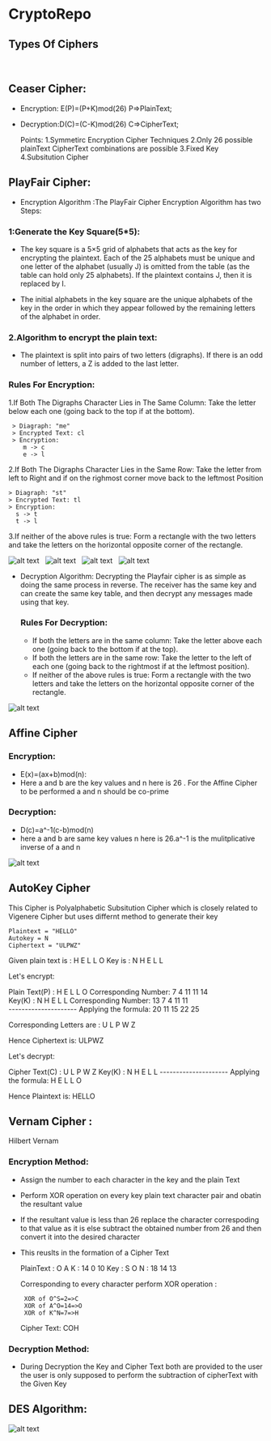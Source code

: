 # CryptoRepo
## Types Of Ciphers
&nbsp;
## Ceaser Cipher:
  * Encryption: E(P)=(P+K)mod(26)  P=>PlainText;
  * Decryption:D(C)=(C-K)mod(26) C=>CipherText;

    Points:
      1.Symmetirc Encryption Cipher Techniques
      2.Only 26 possible plainText CipherText combinations are possible
      3.Fixed Key
      4.Subsitution Cipher
## PlayFair Cipher:
  * Encryption Algorithm :The PlayFair Cipher Encryption Algorithm has two Steps:

  ### 1:Generate the Key Square(5*5):
  * The key square is a 5×5 grid of alphabets that acts as the key for encrypting the plaintext. Each of the 25 alphabets must be unique and one letter of the alphabet (usually J) is omitted from the table (as the table can hold only 25 alphabets). If the plaintext contains J, then it is replaced by I. 
&nbsp;
    
  * The initial alphabets in the key square are the unique alphabets of the key in the order in which they appear followed by the remaining letters of the alphabet in order. 

  ### 2.Algorithm to encrypt the plain text:
  * The plaintext is split into pairs of two letters (digraphs). If there is an odd number of letters, a Z is added to the last letter.
 ### Rules For Encryption:
   1.If Both The Digraphs Character Lies in The Same Column:
     Take the letter below each one (going back to the top if at the bottom).
     
     > Diagraph: "me"
     > Encrypted Text: cl
     > Encryption: 
        m -> c
        e -> l
  2.If Both The Digraphs Character Lies in the Same Row:
    Take the letter from left to Right and if on the righmost corner move back to the leftmost Position

    > Diagraph: "st"
    > Encrypted Text: tl
    > Encryption: 
      s -> t
      t -> l
  3.If neither of the above rules is true: Form a rectangle with the two letters and take the letters on the horizontal opposite corner of the rectangle.

  ![alt text](https://media.geeksforgeeks.org/wp-content/uploads/20190818175431/encryption-of-me.png)
  &nbsp;
  ![alt text](https://media.geeksforgeeks.org/wp-content/uploads/20190818175435/encryption-of-st.png)
  &nbsp;
  ![alt text](https://media.geeksforgeeks.org/wp-content/uploads/20190818175433/encryption-of-nt.png)
  &nbsp;
  ![alt text](https://media.geeksforgeeks.org/wp-content/uploads/20190818175428/encryption-of-instruments.png)

  * Decryption Algorithm:
    Decrypting the Playfair cipher is as simple as doing the same process in reverse. The receiver has the same key and can create the same key table, and then decrypt any messages made using that key.

    ### Rules For Decryption:
      * If both the letters are in the same column: Take the letter above each one (going back to the bottom if at the top).
      * If both the letters are in the same row: Take the letter to the left of each one (going back to the rightmost if at the leftmost position).
      * If neither of the above rules is true: Form a rectangle with the two letters and take the letters on the horizontal opposite corner of the rectangle.

  ![alt text](https://media.geeksforgeeks.org/wp-content/uploads/20190818175428/encryption-of-instruments.png)
## Affine Cipher
  ### Encryption:
   * E(x)=(ax+b)mod(n):
   * Here a and b are the key values and n here is 26 . For the Affine Cipher to be performed a and n should be co-prime
  ### Decryption:
  * D(c)=a^-1(c-b)mod(n)
  * here a and b are same key values n here is 26.a^-1 is the mulitplicative inverse of a and n



![alt text](https://media.geeksforgeeks.org/wp-content/uploads/affin-cipher.png)


## AutoKey Cipher
 This Cipher is Polyalphabetic Subsitution Cipher which is closely related to Vigenere Cipher but uses differnt method to generate their key

    Plaintext = "HELLO"
    Autokey = N
    Ciphertext = "ULPWZ"


Given plain text is : H E L L O
Key is              : N H E L L

Let's encrypt:

Plain Text(P)       : H   E   L   L   O
Corresponding Number: 7   4   11  11  14     
Key(K)              : N   H   E   L   L
Corresponding Number: 13  7   4   11  11      
                    ---------------------
Applying the formula: 20  11  15  22  25  

Corresponding 
Letters are         : U    L   P   W   Z

Hence Ciphertext is: ULPWZ

Let's decrypt:

Cipher Text(C)      : U   L   P   W   Z
Key(K)              : N   H   E   L   L
                    ---------------------
Applying the formula: H   E   L   L   O

Hence Plaintext is: HELLO 


## Vernam Cipher :
Hilbert Vernam
### Encryption Method:
  * Assign the number to each character in the key and the plain Text
  * Perform XOR operation on every key plain text character pair and obatin the resultant value
  * If the resultant value is less than 26 replace the character correspoding to that value as it is else subtract the obtained number from 26 and then convert it into the desired character
  * This reuslts in the formation of a Cipher Text


       PlainText : O A K
                 : 14 0 10
       Key       : S O N
                 : 18 14 13

    Corresponding to every character perform XOR operation :

         XOR of O^S=2=>C
         XOR of A^O=14=>O
         XOR of K^N=7=>H
    Cipher Text: COH

### Decryption Method:
  * During Decryption the Key and Cipher Text both are provided to the user the user is only supposed to perform the subtraction of cipherText with the Given Key
    

## DES Algorithm:
![alt text](https://www.researchgate.net/profile/Marcelo-Lubaszewski/publication/220850878/figure/fig1/AS:394010326781952@1470950790085/Block-diagram-of-DES-algorithm.png)
  
  
    
 
        
